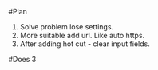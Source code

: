 #Plan
1. Solve problem lose settings.
2. More suitable add url. Like auto https.
3. After adding hot cut - clear input fields. 

#Does
3

